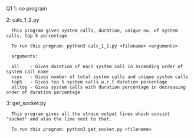 Q1 
   1: no program

   2: calc_1_2.py
      
      This program gives system calls, duration, unique no. of system calls, top 5 percentage 
      
      To run this program: python3 calc_1_2.py <filename> <arguments>

      arguments:

      all    - Gives duration of each system call in ascending order of system call name 
      nsys   - Gives number of total system calls and unique system calls
      top5   - Gives top 5 system calls w.r.t duration percentage
      alltop - Gives system calls with duration percentage in decreasing order of duration percentage

   3: get_socket.py

      This program gives all the strace output lines which consist "socket" and also the line next to that.

      To run this program: python3 get_socket.py <filename>
